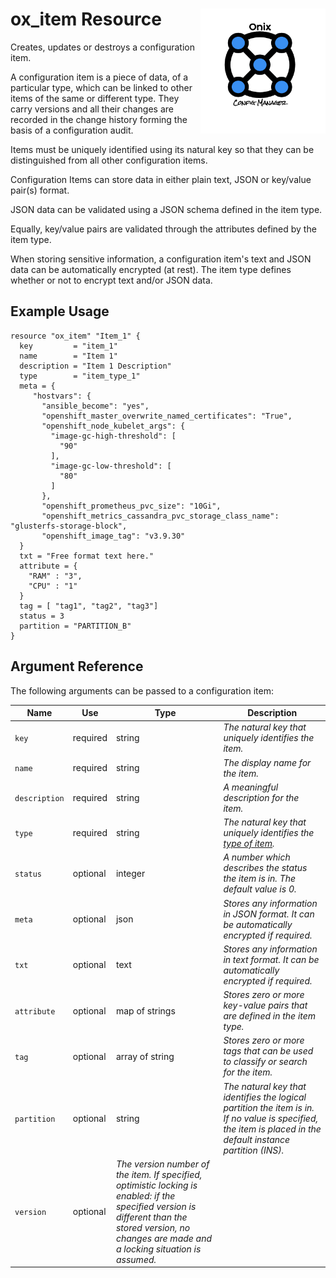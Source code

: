 # ox_item Resource <img src="../../../docs/pics/ox.png" width="200" height="200" align="right">

Creates, updates or destroys a configuration item.

A configuration item is a piece of data, of a particular type, which can be linked to other items of the same or different type. They carry versions and all their changes are recorded in the change history forming the basis of a configuration audit.

Items must be uniquely identified using its natural key so that they can be distinguished from all other configuration items.

Configuration Items can store data in either plain text, JSON or key/value pair(s) format.

JSON data can be validated using a JSON schema defined in the item type.

Equally, key/value pairs are validated through the attributes defined by the item type.

When storing sensitive information, a configuration item's text and JSON data can be automatically encrypted (at rest). The item type defines whether or not to encrypt text and/or JSON data.

## Example Usage

```hcl
resource "ox_item" "Item_1" {
  key         = "item_1"
  name        = "Item 1"
  description = "Item 1 Description"
  type        = "item_type_1"
  meta = {
     "hostvars": {
       "ansible_become": "yes",
       "openshift_master_overwrite_named_certificates": "True",
       "openshift_node_kubelet_args": {
         "image-gc-high-threshold": [
           "90"
         ],
         "image-gc-low-threshold": [
           "80"
         ]
       },
       "openshift_prometheus_pvc_size": "10Gi",
       "openshift_metrics_cassandra_pvc_storage_class_name": "glusterfs-storage-block",
       "openshift_image_tag": "v3.9.30"
  }
  txt = "Free format text here."
  attribute = {
    "RAM" : "3",
    "CPU" : "1"
  }
  tag = [ "tag1", "tag2", "tag3"]
  status = 3
  partition = "PARTITION_B"
}
```

## Argument Reference

The following arguments can be passed to a configuration item:

| Name | Use | Type |  Description |
|---|---|---|---|
| `key` | required | string | *The natural key that uniquely identifies the item.* |
| `name`| required | string | *The display name for the item.* |
| `description`| required | string | *A meaningful description for the item.* |
| `type` | required | string | *The natural key that uniquely identifies the [type of item](ox_item_type.md).* |
| `status` | optional | integer | *A number which describes the status the item is in. The default value is 0.* |
| `meta` | optional | json | *Stores any information in JSON format. It can be automatically encrypted if required.* |
| `txt` | optional | text | *Stores any information in text format. It can be automatically encrypted if required.* |
| `attribute` | optional | map of strings | *Stores zero or more key-value pairs that are defined in the item type.* |
| `tag` | optional | array of string | *Stores zero or more tags that can be used to classify or search for the item.* |
| `partition` | optional | string | *The natural key that identifies the logical partition the item is in. If no value is specified, the item is placed in the default instance partition (INS).* |
| `version` | optional | *The version number of the item. If specified, optimistic locking is enabled: if the specified version is different than the stored version, no changes are made and a locking situation is assumed.* |